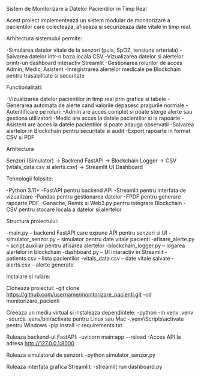 Sistem de Monitorizare a Datelor Pacientilor in Timp Real

Acest proiect implementeaza un sistem modular de monitorizare a pacientilor care colecteaza, afiseaza si securizeaza date vitale in timp real.

Arhitectura sistemului permite:

-Simularea datelor vitale de la senzori (puls, SpO2, tensiune arteriala)
-Salvarea datelor intr-o baza locala CSV
-Vizualizarea datelor si alertelor printr-un dashboard interactiv Streamlit
-Gestionarea rolurilor de acces Admin, Medic, Asistent
-Inregistrarea alertelor medicale pe Blockchain pentru trasabilitate si securitate

Functionalitati:

-Vizualizarea datelor pacientilor in timp real prin grafice si tabele
-Generarea automata de alerte cand valorile depasesc pragurile normale
-Autentificare pe roluri:
-Admin are acces complet si poate sterge alerte sau gestiona utilizatori
-Medic are acces la datele pacientilor si la rapoarte
-Asistent are acces la datele pacientilor si poate adauga observatii
-Salvarea alertelor in Blockchain pentru securitate si audit
-Export rapoarte in format CSV si PDF

Arhitectura

Senzori (Simulator) → Backend FastAPI → Blockchain Logger → CSV (vitals_data.csv si alerts.csv) → Streamlit UI Dashboard

Tehnologii folosite:

-Python 3.11+
-FastAPI pentru backend API
-Streamlit pentru interfata de vizualizare
-Pandas pentru gestionarea datelor
-FPDF pentru generare rapoarte PDF
-Ganache, Remix si Web3.py pentru integrare Blockchain
-CSV pentru stocare locala a datelor si alertelor

Structura proiectului:

-main.py – backend FastAPI care expune API pentru senzori si UI
-simulator_senzor.py – simulator pentru date vitale pacienti
-afisare_alerte.py – script auxiliar pentru afisarea alertelor
-blockchain_logger.py – logarea alertelor in blockchain
-dashboard.py – UI interactiv in Streamlit
-patients.csv – lista pacientilor
-vitals_data.csv – date vitale salvate
-alerts.csv – alerte generate

Instalare si rulare:

Cloneaza proiectul:
-git clone https://github.com/username/monitorizare_pacienti.git
-cd monitorizare_pacienti

Creeaza un mediu virtual si instaleaza dependintele:
-python -m venv .venv
-source .venv/bin/activate pentru Linux sau Mac
-.venv\Scripts\activate pentru Windows
-pip install -r requirements.txt

Ruleaza backend-ul FastAPI:
-uvicorn main:app --reload
-Acces API la adresa http://127.0.0.1:8000

Ruleaza simulatorul de senzori:
-python simulator_senzor.py

Ruleaza interfata grafica Streamlit:
-streamlit run dashboard.py





